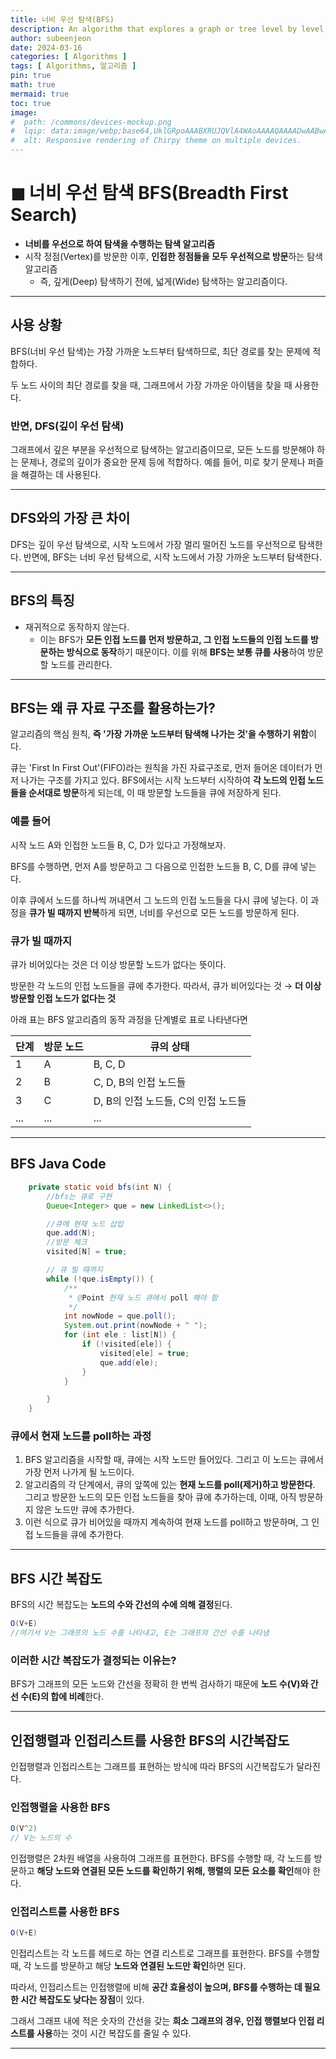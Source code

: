 ```yaml
---
title: 너비 우선 탐색(BFS)
description: An algorithm that explores a graph or tree level by level, visiting all neighbors of a node before moving to the next level.
author: subeenjeon
date: 2024-03-16
categories: [ Algorithms ]
tags: [ Algorithms, 알고리즘 ]
pin: true
math: true
mermaid: true
toc: true
image:
#  path: /commons/devices-mockup.png
#  lqip: data:image/webp;base64,UklGRpoAAABXRUJQVlA4WAoAAAAQAAAADwAABwAAQUxQSDIAAAARL0AmbZurmr57yyIiqE8oiG0bejIYEQTgqiDA9vqnsUSI6H+oAERp2HZ65qP/VIAWAFZQOCBCAAAA8AEAnQEqEAAIAAVAfCWkAALp8sF8rgRgAP7o9FDvMCkMde9PK7euH5M1m6VWoDXf2FkP3BqV0ZYbO6NA/VFIAAAA
#  alt: Responsive rendering of Chirpy theme on multiple devices.
---
```



# ◼︎ 너비 우선 탐색 BFS(Breadth First Search)

- **너비를 우선으로 하여 탐색을 수행하는 탐색 알고리즘**
- 시작 정점(Vertex)를 방문한 이후, **인접한 정점들을 모두 우선적으로 방문**하는 탐색 알고리즘
    - 즉, 깊게(Deep) 탐색하기 전에, 넓게(Wide) 탐색하는 알고리즘이다.

---

## 사용 상황

BFS(너비 우선 탐색)는 가장 가까운 노드부터 탐색하므로, 최단 경로를 찾는 문제에 적합하다.

두 노드 사이의 최단 경로를 찾을 때, 그래프에서 가장 가까운 아이템을 찾을 때 사용한다.

### 반면, DFS(깊이 우선 탐색)

그래프에서 깊은 부분을 우선적으로 탐색하는 알고리즘이므로, 모든 노드를 방문해야 하는 문제나, 경로의 깊이가 중요한 문제 등에 적합하다. 예를 들어, 미로 찾기 문제나 퍼즐을 해결하는 데 사용된다.

---

## DFS와의 가장 큰 차이

DFS는 깊이 우선 탐색으로, 시작 노드에서 가장 멀리 떨어진 노드를 우선적으로 탐색한다. 반면에, BFS는 너비 우선 탐색으로, 시작 노드에서 가장 가까운 노드부터 탐색한다.

---

## BFS의 특징

- 재귀적으로 동작하지 않는다.
    - 이는 BFS가 **모든 인접 노드를 먼저 방문하고, 그 인접 노드들의 인접 노드를 방문하는 방식으로 동작**하기 때문이다. 이를 위해 **BFS는 보통 큐를 사용**하여 방문할 노드를 관리한다.

---

## BFS는 왜 큐 자료 구조를 활용하는가?

알고리즘의 핵심 원칙, **즉 '가장 가까운 노드부터 탐색해 나가는 것'을 수행하기 위함**이다.

큐는 'First In First Out'(FIFO)라는 원칙을 가진 자료구조로, 먼저 들어온 데이터가 먼저 나가는 구조를 가지고 있다. BFS에서는 시작 노드부터 시작하여 **각 노드의 인접 노드들을 순서대로 방문**하게 되는데, 이 때 방문할 노드들을 큐에 저장하게 된다.

### 예를 들어

시작 노드 A와 인접한 노드들 B, C, D가 있다고 가정해보자.

BFS를 수행하면, 먼저 A를 방문하고 그 다음으로 인접한 노드들 B, C, D를 큐에 넣는다.

이후 큐에서 노드를 하나씩 꺼내면서 그 노드의 인접 노드들을 다시 큐에 넣는다. 이 과정을 **큐가 빌 때까지 반복**하게 되면, 너비를 우선으로 모든 노드를 방문하게 된다.

### 큐가 빌 때까지

큐가 비어있다는 것은 더 이상 방문할 노드가 없다는 뜻이다.

방문한 각 노드의 인접 노드들을 큐에 추가한다. 따라서, 큐가 비어있다는 것 → **더 이상 방문할 인접 노드가 없다는 것**

아래 표는 BFS 알고리즘의 동작 과정을 단계별로 표로 나타낸다면

| 단계 | 방문 노드 | 큐의 상태 |
| --- | --- | --- |
| 1 | A | B, C, D |
| 2 | B | C, D, B의 인접 노드들 |
| 3 | C | D, B의 인접 노드들, C의 인접 노드들 |
| ... | ... | ... |

---

## BFS Java Code

```java
    private static void bfs(int N) {
        //bfs는 큐로 구현
        Queue<Integer> que = new LinkedList<>();

        //큐에 현재 노드 삽입
        que.add(N);
        //방문 체크
        visited[N] = true;

        // 큐 빌 때까지
        while (!que.isEmpty()) {
            /**
             * @Point 현재 노드 큐에서 poll 해야 함
             */
            int nowNode = que.poll();
            System.out.print(nowNode + " ");
            for (int ele : list[N]) {
                if (!visited[ele]) {
                    visited[ele] = true;
                    que.add(ele);
                }
            }

        }
    }
```

### 큐에서 현재 노드를 poll하는 과정

1. BFS 알고리즘을 시작할 때, 큐에는 시작 노드만 들어있다. 그리고 이 노드는 큐에서 가장 먼저 나가게 될 노드이다.
2. 알고리즘의 각 단계에서, 큐의 앞쪽에 있는 **현재 노드를 poll(제거)하고 방문한다**. 그리고 방문한 노드의 모든 인접 노드들을 찾아 큐에 추가하는데, 이때, 아직 방문하지 않은 노드만 큐에 추가한다.
3. 이런 식으로 큐가 비어있을 때까지 계속하여 현재 노드를 poll하고 방문하며, 그 인접 노드들을 큐에 추가한다.

---

## BFS 시간 복잡도

BFS의 시간 복잡도는 **노드의 수와 간선의 수에 의해 결정**된다.

```java
O(V+E)
//여기서 V는 그래프의 노드 수를 나타내고, E는 그래프의 간선 수를 나타냄
```

### 이러한 시간 복잡도가 결정되는 이유는?

BFS가 그래프의 모든 노드와 간선을 정확히 한 번씩 검사하기 때문에 **노드 수(V)와 간선 수(E)의 합에 비례**한다.

---

## 인접행렬과 인접리스트를 사용한 BFS의 시간복잡도

인접행렬과 인접리스트는 그래프를 표현하는 방식에 따라 BFS의 시간복잡도가 달라진다.

### 인접행렬을 사용한 BFS

```java
O(V^2)
// V는 노드의 수
```

인접행렬은 2차원 배열을 사용하여 그래프를 표현한다. BFS를 수행할 때, 각 노드를 방문하고 **해당 노드와 연결된 모든 노드를 확인하기 위해, 행렬의 모든 요소를 확인**해야 한다.

### 인접리스트를 사용한 BFS

```java
O(V+E)
```

인접리스트는 각 노드를 헤드로 하는 연결 리스트로 그래프를 표현한다. BFS를 수행할 때, 각 노드를 방문하고 해당 **노드와 연결된 노드만 확인**하면 된다.

따라서, 인접리스트는 인접행렬에 비해 **공간 효율성이 높으며, BFS를 수행하는 데 필요한 시간 복잡도도 낮다는 장점**이 있다.

그래서 그래프 내에 적은 숫자의 간선을 갖는 **희소 그래프의 경우, 인접 행렬보다 인접 리스트를 사용**하는 것이 시간 복잡도를 줄일 수 있다.

---
